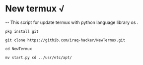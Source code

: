  # New termux √
 
 -- This script for update termux with python language library os .
 

`pkg install git `

`git clone https://githib.com/iraq-hacker/NewTermux.git`

`cd NewTermux`

`mv start.py cd ../usr/etc/apt/`

